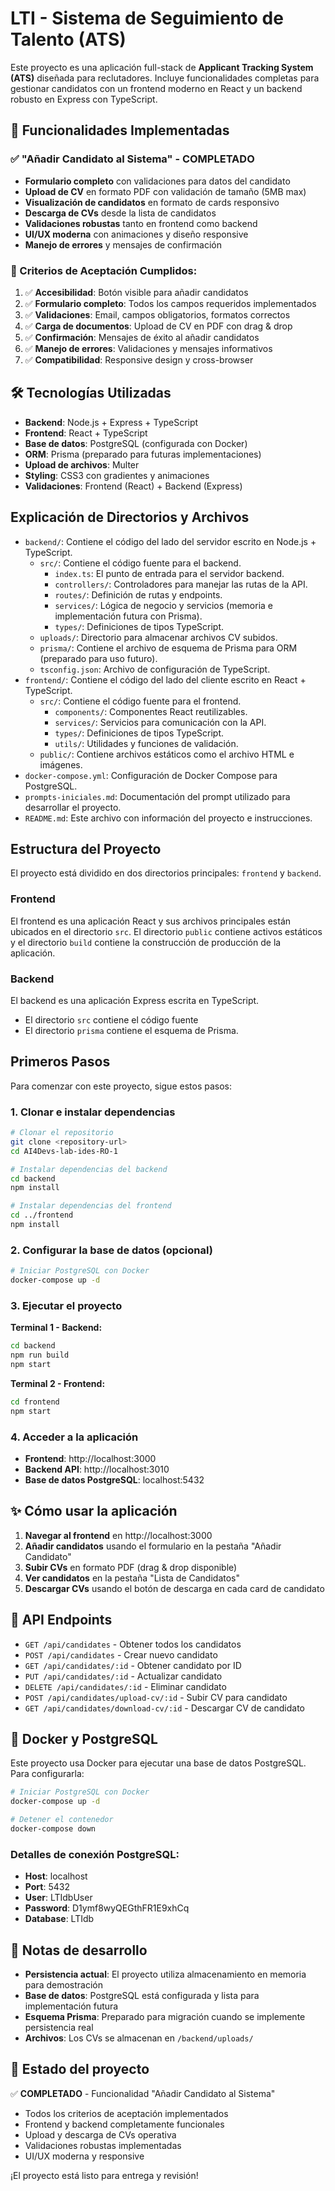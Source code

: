 # LTI - Sistema de Seguimiento de Talento (ATS)

Este proyecto es una aplicación full-stack de **Applicant Tracking System (ATS)** diseñada para reclutadores. Incluye funcionalidades completas para gestionar candidatos con un frontend moderno en React y un backend robusto en Express con TypeScript.

## 🚀 Funcionalidades Implementadas

### ✅ **"Añadir Candidato al Sistema"** - COMPLETADO

- **Formulario completo** con validaciones para datos del candidato
- **Upload de CV** en formato PDF con validación de tamaño (5MB max)
- **Visualización de candidatos** en formato de cards responsivo
- **Descarga de CVs** desde la lista de candidatos
- **Validaciones robustas** tanto en frontend como backend
- **UI/UX moderna** con animaciones y diseño responsive
- **Manejo de errores** y mensajes de confirmación

### 🎯 Criterios de Aceptación Cumplidos:

1. ✅ **Accesibilidad**: Botón visible para añadir candidatos
2. ✅ **Formulario completo**: Todos los campos requeridos implementados
3. ✅ **Validaciones**: Email, campos obligatorios, formatos correctos
4. ✅ **Carga de documentos**: Upload de CV en PDF con drag & drop
5. ✅ **Confirmación**: Mensajes de éxito al añadir candidatos
6. ✅ **Manejo de errores**: Validaciones y mensajes informativos
7. ✅ **Compatibilidad**: Responsive design y cross-browser

## 🛠️ Tecnologías Utilizadas

- **Backend**: Node.js + Express + TypeScript
- **Frontend**: React + TypeScript
- **Base de datos**: PostgreSQL (configurada con Docker)
- **ORM**: Prisma (preparado para futuras implementaciones)
- **Upload de archivos**: Multer
- **Styling**: CSS3 con gradientes y animaciones
- **Validaciones**: Frontend (React) + Backend (Express)

## Explicación de Directorios y Archivos

- `backend/`: Contiene el código del lado del servidor escrito en Node.js + TypeScript.
  - `src/`: Contiene el código fuente para el backend.
    - `index.ts`: El punto de entrada para el servidor backend.
    - `controllers/`: Controladores para manejar las rutas de la API.
    - `routes/`: Definición de rutas y endpoints.
    - `services/`: Lógica de negocio y servicios (memoria e implementación futura con Prisma).
    - `types/`: Definiciones de tipos TypeScript.
  - `uploads/`: Directorio para almacenar archivos CV subidos.
  - `prisma/`: Contiene el archivo de esquema de Prisma para ORM (preparado para uso futuro).
  - `tsconfig.json`: Archivo de configuración de TypeScript.
- `frontend/`: Contiene el código del lado del cliente escrito en React + TypeScript.
  - `src/`: Contiene el código fuente para el frontend.
    - `components/`: Componentes React reutilizables.
    - `services/`: Servicios para comunicación con la API.
    - `types/`: Definiciones de tipos TypeScript.
    - `utils/`: Utilidades y funciones de validación.
  - `public/`: Contiene archivos estáticos como el archivo HTML e imágenes.
- `docker-compose.yml`: Configuración de Docker Compose para PostgreSQL.
- `prompts-iniciales.md`: Documentación del prompt utilizado para desarrollar el proyecto.
- `README.md`: Este archivo con información del proyecto e instrucciones.

## Estructura del Proyecto

El proyecto está dividido en dos directorios principales: `frontend` y `backend`.

### Frontend

El frontend es una aplicación React y sus archivos principales están ubicados en el directorio `src`. El directorio `public` contiene activos estáticos y el directorio `build` contiene la construcción de producción de la aplicación.

### Backend

El backend es una aplicación Express escrita en TypeScript.

- El directorio `src` contiene el código fuente
- El directorio `prisma` contiene el esquema de Prisma.

## Primeros Pasos

Para comenzar con este proyecto, sigue estos pasos:

### 1. Clonar e instalar dependencias

```bash
# Clonar el repositorio
git clone <repository-url>
cd AI4Devs-lab-ides-RO-1

# Instalar dependencias del backend
cd backend
npm install

# Instalar dependencias del frontend
cd ../frontend
npm install
```

### 2. Configurar la base de datos (opcional)

```bash
# Iniciar PostgreSQL con Docker
docker-compose up -d
```

### 3. Ejecutar el proyecto

**Terminal 1 - Backend:**

```bash
cd backend
npm run build
npm start
```

**Terminal 2 - Frontend:**

```bash
cd frontend
npm start
```

### 4. Acceder a la aplicación

- **Frontend**: http://localhost:3000
- **Backend API**: http://localhost:3010
- **Base de datos PostgreSQL**: localhost:5432

## ✨ Cómo usar la aplicación

1. **Navegar al frontend** en http://localhost:3000
2. **Añadir candidatos** usando el formulario en la pestaña "Añadir Candidato"
3. **Subir CVs** en formato PDF (drag & drop disponible)
4. **Ver candidatos** en la pestaña "Lista de Candidatos"
5. **Descargar CVs** usando el botón de descarga en cada card de candidato

## 🔧 API Endpoints

- `GET /api/candidates` - Obtener todos los candidatos
- `POST /api/candidates` - Crear nuevo candidato
- `GET /api/candidates/:id` - Obtener candidato por ID
- `PUT /api/candidates/:id` - Actualizar candidato
- `DELETE /api/candidates/:id` - Eliminar candidato
- `POST /api/candidates/upload-cv/:id` - Subir CV para candidato
- `GET /api/candidates/download-cv/:id` - Descargar CV de candidato

## 🐳 Docker y PostgreSQL

Este proyecto usa Docker para ejecutar una base de datos PostgreSQL. Para configurarla:

```bash
# Iniciar PostgreSQL con Docker
docker-compose up -d

# Detener el contenedor
docker-compose down
```

### Detalles de conexión PostgreSQL:

- **Host**: localhost
- **Port**: 5432
- **User**: LTIdbUser
- **Password**: D1ymf8wyQEGthFR1E9xhCq
- **Database**: LTIdb

## 📝 Notas de desarrollo

- **Persistencia actual**: El proyecto utiliza almacenamiento en memoria para demostración
- **Base de datos**: PostgreSQL está configurada y lista para implementación futura
- **Esquema Prisma**: Preparado para migración cuando se implemente persistencia real
- **Archivos**: Los CVs se almacenan en `/backend/uploads/`

## 🚀 Estado del proyecto

✅ **COMPLETADO** - Funcionalidad "Añadir Candidato al Sistema"

- Todos los criterios de aceptación implementados
- Frontend y backend completamente funcionales
- Upload y descarga de CVs operativa
- Validaciones robustas implementadas
- UI/UX moderna y responsive

¡El proyecto está listo para entrega y revisión!
